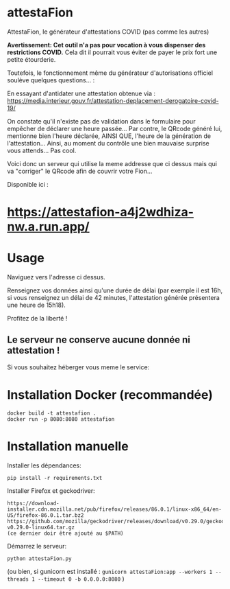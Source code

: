 # attestaFion
AttestaFion, le générateur d'attestations COVID (pas comme les autres)

**Avertissement: Cet outil n'a pas pour vocation à vous dispenser des restrictions COVID.**
Cela dit il pourrait vous éviter de payer le prix fort une petite étourderie.

Toutefois, le fonctionnement même du générateur d'autorisations officiel soulève quelques questions... :

En essayant d'antidater une attestation obtenue via :
https://media.interieur.gouv.fr/attestation-deplacement-derogatoire-covid-19/

On constate qu'il n'existe pas de validation dans le formulaire pour empêcher de déclarer une heure passée...
Par contre, le QRcode généré lui, mentionne bien l'heure déclarée, AINSI QUE, l'heure de la génération de l'attestation...
Ainsi, au moment du contrôle une bien mauvaise surprise vous attends... Pas cool.

Voici donc un serveur qui utilise la meme addresse que ci dessus mais qui va "corriger" le QRcode afin de couvrir votre Fion...

Disponible ici :
# https://attestafion-a4j2wdhiza-nw.a.run.app/

# Usage
Naviguez vers l'adresse ci dessus.

Renseignez vos données ainsi qu'une durée de délai (par exemple il est 16h, si vous renseignez un délai de 42 minutes, l'attestation générée présentera une heure de 15h18).

Profitez de la liberté !

## Le serveur ne conserve aucune donnée ni attestation !

Si vous souhaitez héberger vous meme le service:
# Installation Docker (recommandée)
```
docker build -t attestafion .
docker run -p 8080:8080 attestafion
```

# Installation manuelle
Installer les dépendances:
```
pip install -r requirements.txt
```

Installer Firefox et geckodriver:
```
https://download-installer.cdn.mozilla.net/pub/firefox/releases/86.0.1/linux-x86_64/en-US/firefox-86.0.1.tar.bz2
https://github.com/mozilla/geckodriver/releases/download/v0.29.0/geckodriver-v0.29.0-linux64.tar.gz
(ce dernier doir être ajouté au $PATH)
```

Démarrez le serveur:
```
python attestaFion.py
```
(ou bien, si gunicorn est installé : 
```gunicorn attestaFion:app --workers 1 --threads 1 --timeout 0 -b 0.0.0.0:8080```
)